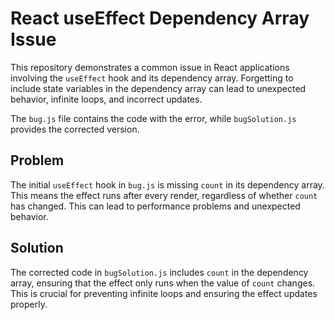 # React useEffect Dependency Array Issue

This repository demonstrates a common issue in React applications involving the `useEffect` hook and its dependency array.  Forgetting to include state variables in the dependency array can lead to unexpected behavior, infinite loops, and incorrect updates.

The `bug.js` file contains the code with the error, while `bugSolution.js` provides the corrected version.

## Problem

The initial `useEffect` hook in `bug.js` is missing `count` in its dependency array. This means the effect runs after every render, regardless of whether `count` has changed.  This can lead to performance problems and unexpected behavior.

## Solution

The corrected code in `bugSolution.js` includes `count` in the dependency array, ensuring that the effect only runs when the value of `count` changes. This is crucial for preventing infinite loops and ensuring the effect updates properly.